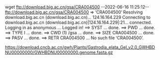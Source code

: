 wget ftp://download.big.ac.cn/gsa/CRA004500
--2022-06-16 11:25:12--  ftp://download.big.ac.cn/gsa/CRA004500
           => ‘CRA004500’
Resolving download.big.ac.cn (download.big.ac.cn)... 124.16.164.229
Connecting to download.big.ac.cn (download.big.ac.cn)|124.16.164.229|:21... connected.
Logging in as anonymous ... Logged in!
==> SYST ... done.    ==> PWD ... done.
==> TYPE I ... done.  ==> CWD (1) /gsa ... done.
==> SIZE CRA004500 ... done.
==> PASV ... done.    ==> RETR CRA004500 ...
No such file ‘CRA004500’.


https://download.cncb.ac.cn/gwh/Plants/Gastrodia_elata_Gel_v2.0_GWHBDNU00000000/GWHBDNU00000000.genome.fasta.gz